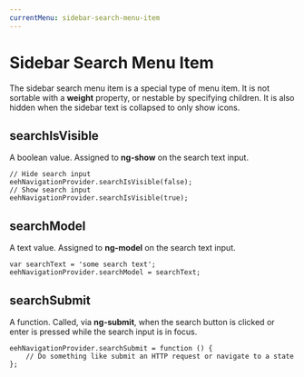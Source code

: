 ```yaml
---
currentMenu: sidebar-search-menu-item
---
```


# Sidebar Search Menu Item

The sidebar search menu item is a special type of menu item. It is not sortable with a __weight__ property,
or nestable by specifying children. It is also hidden when the sidebar text is collapsed to only show icons.

## searchIsVisible

A boolean value. Assigned to __ng-show__ on the search text input.

```
// Hide search input
eehNavigationProvider.searchIsVisible(false);
// Show search input
eehNavigationProvider.searchIsVisible(true);
```

## searchModel

A text value. Assigned to __ng-model__ on the search text input.

```
var searchText = 'some search text';
eehNavigationProvider.searchModel = searchText;
```

## searchSubmit

A function. Called, via __ng-submit__, when the search button is clicked or enter is pressed while the search input is in focus.

```
eehNavigationProvider.searchSubmit = function () {
    // Do something like submit an HTTP request or navigate to a state
};
```
